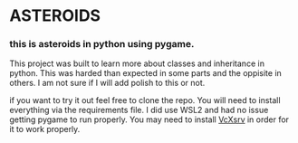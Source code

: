 # ASTEROIDS

### this is asteroids in python using pygame.

This project was built to learn more about classes and inheritance in python. This was harded than expected in some parts and the oppisite in others. I am not sure if I will add polish to this or not.

if you want to try it out feel free to clone the repo. You will need to install everything via the requirements file. I did use WSL2 and had no issue getting pygame to run properly. You may need to install [VcXsrv](https://vcxsrv.com/) in order for it to work properly.


